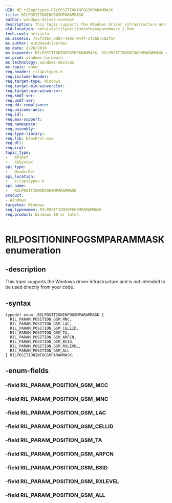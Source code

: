 ```yaml
---
UID: NE:rilapitypes.RILPOSITIONINFOGSMPARAMMASK
title: RILPOSITIONINFOGSMPARAMMASK
author: windows-driver-content
description: This topic supports the Windows driver infrastructure and is not intended to be used directly from your code.
old-location: netvista\rilpositioninfogsmparammask_2.htm
tech.root: netvista
ms.assetid: 7c5fc8bc-6d0c-429c-944f-5f26b7582fa7
ms.author: windowsdriverdev
ms.date: 2/26/2018
ms.keywords: RILPOSITIONINFOGSMPARAMMASK, RILPOSITIONINFOGSMPARAMMASK enumeration [Network Drivers Starting with Windows Vista], RIL_PARAM_POSITION_GSM_ALL, RIL_PARAM_POSITION_GSM_ARFCN, RIL_PARAM_POSITION_GSM_BSID, RIL_PARAM_POSITION_GSM_CELLID, RIL_PARAM_POSITION_GSM_LAC, RIL_PARAM_POSITION_GSM_MNC, RIL_PARAM_POSITION_GSM_RXLEVEL, RIL_PARAM_POSITION_GSM_TA, netvista.rilpositioninfogsmparammask_2, rilapitypes/RILPOSITIONINFOGSMPARAMMASK, rilapitypes/RIL_PARAM_POSITION_GSM_ALL, rilapitypes/RIL_PARAM_POSITION_GSM_ARFCN, rilapitypes/RIL_PARAM_POSITION_GSM_BSID, rilapitypes/RIL_PARAM_POSITION_GSM_CELLID, rilapitypes/RIL_PARAM_POSITION_GSM_LAC, rilapitypes/RIL_PARAM_POSITION_GSM_MNC, rilapitypes/RIL_PARAM_POSITION_GSM_RXLEVEL, rilapitypes/RIL_PARAM_POSITION_GSM_TA
ms.prod: windows-hardware
ms.technology: windows-devices
ms.topic: enum
req.header: rilapitypes.h
req.include-header:
req.target-type: Windows
req.target-min-winverclnt:
req.target-min-winversvr:
req.kmdf-ver:
req.umdf-ver:
req.ddi-compliance:
req.unicode-ansi:
req.idl:
req.max-support:
req.namespace:
req.assembly:
req.type-library:
req.lib: NtosKrnl.exe
req.dll:
req.irql:
topic_type:
-	APIRef
-	kbSyntax
api_type:
-	HeaderDef
api_location:
-	rilapitypes.h
api_name:
-	RILPOSITIONINFOGSMPARAMMASK
product:
- Windows
targetos: Windows
req.typenames: RILPOSITIONINFOGSMPARAMMASK
req.product: Windows 10 or later.
---
```


# RILPOSITIONINFOGSMPARAMMASK enumeration


## -description


This topic supports the Windows driver infrastructure and is not intended to be used directly from your code.


## -syntax


```
typedef enum _RILPOSITIONINFOGSMPARAMMASK {
  RIL_PARAM_POSITION_GSM_MNC,
  RIL_PARAM_POSITION_GSM_LAC,
  RIL_PARAM_POSITION_GSM_CELLID,
  RIL_PARAM_POSITION_GSM_TA,
  RIL_PARAM_POSITION_GSM_ARFCN,
  RIL_PARAM_POSITION_GSM_BSID,
  RIL_PARAM_POSITION_GSM_RXLEVEL,
  RIL_PARAM_POSITION_GSM_ALL
} RILPOSITIONINFOGSMPARAMMASK;
```


## -enum-fields




### -field RIL_PARAM_POSITION_GSM_MCC


### -field RIL_PARAM_POSITION_GSM_MNC


### -field RIL_PARAM_POSITION_GSM_LAC


### -field RIL_PARAM_POSITION_GSM_CELLID


### -field RIL_PARAM_POSITION_GSM_TA


### -field RIL_PARAM_POSITION_GSM_ARFCN


### -field RIL_PARAM_POSITION_GSM_BSID


### -field RIL_PARAM_POSITION_GSM_RXLEVEL


### -field RIL_PARAM_POSITION_GSM_ALL

